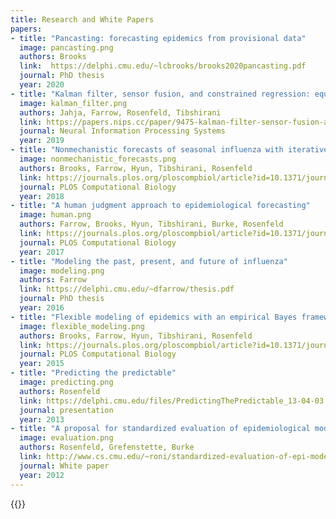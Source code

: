 ```yaml
---
title: Research and White Papers
papers:
- title: "Pancasting: forecasting epidemics from provisional data"
  image: pancasting.png
  authors: Brooks
  link:  https://delphi.cmu.edu/~lcbrooks/brooks2020pancasting.pdf
  journal: PhD thesis
  year: 2020
- title: "Kalman filter, sensor fusion, and constrained regression: equivalences and insights"
  image: kalman_filter.png
  authors: Jahja, Farrow, Rosenfeld, Tibshirani
  link: https://papers.nips.cc/paper/9475-kalman-filter-sensor-fusion-and-constrained-regression-equivalences-and-insights
  journal: Neural Information Processing Systems
  year: 2019
- title: "Nonmechanistic forecasts of seasonal influenza with iterative one-week-ahead distributions"
  image: nonmechanistic_forecasts.png
  authors: Brooks, Farrow, Hyun, Tibshirani, Rosenfeld
  link: https://journals.plos.org/ploscompbiol/article?id=10.1371/journal.pcbi.1006134
  journal: PLOS Computational Biology
  year: 2018
- title: "A human judgment approach to epidemiological forecasting"
  image: human.png
  authors: Farrow, Brooks, Hyun, Tibshirani, Burke, Rosenfeld
  link: https://journals.plos.org/ploscompbiol/article?id=10.1371/journal.pcbi.1005248
  journal: PLOS Computational Biology
  year: 2017
- title: "Modeling the past, present, and future of influenza"
  image: modeling.png
  authors: Farrow
  link: https://delphi.cmu.edu/~dfarrow/thesis.pdf
  journal: PhD thesis
  year: 2016
- title: "Flexible modeling of epidemics with an empirical Bayes framework"
  image: flexible_modeling.png
  authors: Brooks, Farrow, Hyun, Tibshirani, Rosenfeld
  link: https://journals.plos.org/ploscompbiol/article?id=10.1371/journal.pcbi.1004382
  journal: PLOS Computational Biology
  year: 2015
- title: "Predicting the predictable"
  image: predicting.png
  authors: Rosenfeld
  link: https://delphi.cmu.edu/files/PredictingThePredictable_13-04-03.pdf
  journal: presentation
  year: 2013
- title: "A proposal for standardized evaluation of epidemiological models"
  image: evaluation.png
  authors: Rosenfeld, Grefenstette, Burke
  link: http://www.cs.cmu.edu/~roni/standardized-evaluation-of-epi-models-rev-09nov2012.pdf
  journal: White paper
  year: 2012
---
```


{{<research-papers>}}
